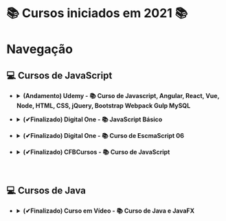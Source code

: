 # 📚 Cursos iniciados em 2021 📚

# **Navegação**

## **💻 Cursos de JavaScript**

* <details>
  <summary> <b>(Andamento) Udemy - 📚 Curso de Javascript, Angular, React, Vue, Node, HTML, CSS, jQuery, Bootstrap Webpack Gulp MySQL</b> </summary>

  * [Fundamentos](/JavaScript/Udemy-WebCompleto/Exercicios-JS/Fundamentos/);
    * Bloco;
    * Comentários;
    * Dados;
    * Setenças;
    * Atribuição;
    * Variáveis e constantes;
    * Arrays;
    * Funções;
    * Objeto;
    * Tipagem;
    * Destructuring;
    * Hoisting;
    * Strings;
    * Erros;
  * [Estruturas de Controle](/JavaScript/Udemy-WebCompleto/Exercicios-JS/controle/);
    * [If 01](/JavaScript/Udemy-WebCompleto/Exercicios-JS/controle/if1.js) e [If 02](/JavaScript/Udemy-WebCompleto/Exercicios-JS/controle/if2.js);
    * [If/else 01](/JavaScript/Udemy-WebCompleto/Exercicios-JS/controle/ifElse.js) e [If/else 02](/JavaScript/Udemy-WebCompleto/Exercicios-JS/controle/ifElseIf.js);
    * [Switch](/JavaScript/Udemy-WebCompleto/Exercicios-JS/controle/switch.js);
    * [While](/JavaScript/Udemy-WebCompleto/Exercicios-JS/controle/while.js);
    * [Do while](/JavaScript/Udemy-WebCompleto/Exercicios-JS/controle/doWhile.js);
    * [For](/JavaScript/Udemy-WebCompleto/Exercicios-JS/controle/for1.js) e [For In](/JavaScript/Udemy-WebCompleto/Exercicios-JS/controle/for2.js);
    * [Break e continue](/JavaScript/Udemy-WebCompleto/Exercicios-JS/controle/breakContinue.js);
  * [Funçao](/JavaScript/Udemy-WebCompleto/Exercicios-JS/funcao/);
    * [Cidadão de primeira classe](/JavaScript/Udemy-WebCompleto/Exercicios-JS/funcao/cidadaoPrimeiraClasse.js);
    * [Parâmetros e Retornos são opcionais](/JavaScript/Udemy-WebCompleto/Exercicios-JS/funcao/paramsERetornosSaoOpcionais.js);
    * [Parâmetros variáveis](/JavaScript/Udemy-WebCompleto/Exercicios-JS/funcao/paramsVariaveis.js);
    * [Parâmetro padrão (Antes de depois do Ecmascript 2015)](/JavaScript/Udemy-WebCompleto/Exercicios-JS/funcao/paramsPadrao.js);
    * [This e Bind #01](/JavaScript/Udemy-WebCompleto/Exercicios-JS/funcao/thisEBind1.js) e [This e Bind #02](/JavaScript/Udemy-WebCompleto/Exercicios-JS/funcao/thisEBind2.js);
    * [Arrow function #01](/JavaScript/Udemy-WebCompleto/Exercicios-JS/funcao/arrowFunction1.js), [Arrow function #02](/JavaScript/Udemy-WebCompleto/Exercicios-JS/funcao/arrowFunction2.js) e [Arrow function #03](/JavaScript/Udemy-WebCompleto/Exercicios-JS/funcao/arrowFunction3.js);
    * [Funções anônimas](/JavaScript/Udemy-WebCompleto/Exercicios-JS/funcao/funcoesAnonimas.js);
    * [Funções Callback 01](/JavaScript/Udemy-WebCompleto/Exercicios-JS/funcao/callback1.js), [Funções Callback 02](/JavaScript/Udemy-WebCompleto/Exercicios-JS/funcao/callback2.js) e [Funções Callback 03](/JavaScript/Udemy-WebCompleto/Exercicios-JS/funcao/callback3.js);
    * [Funções Construtoras](/JavaScript/Udemy-WebCompleto/Exercicios-JS/funcao/funcaoConstrutora.js);
    * [Tipos de declaração de funções](/JavaScript/Udemy-WebCompleto/Exercicios-JS/funcao/tiposDeclaracao.js);

</details>

* <details>
  <summary> <b>(✔Finalizado) Digital One - 📚 JavaScript Básico</b> </summary>

  * [Aulas](/JavaScript/DigitalOne_JavaScript);

</details>

* <details>
  <summary> <b>(✔Finalizado) Digital One - 📚 Curso de EscmaScript 06</b> </summary>

  * Aulas e práticas;
    * [Aula 01](/JavaScript//DigitalOneEcmaScript06essencial/Aula01/);
    * [Aula 02](/JavaScript//DigitalOneEcmaScript06essencial/Aula02/);
    * [Aula 03](/JavaScript//DigitalOneEcmaScript06essencial/Aula03/);
    * [Aula 04](/JavaScript//DigitalOneEcmaScript06essencial/Aula04/);
    * [Aula 05](/JavaScript//DigitalOneEcmaScript06essencial/Aula05/);
    * [Aula 06](/JavaScript//DigitalOneEcmaScript06essencial/Aula06/);
    * [Aula 07](/JavaScript//DigitalOneEcmaScript06essencial/Aula07/);
    * [Aula 08](/JavaScript//DigitalOneEcmaScript06essencial/Aula08/);
    * [Aula 09](/JavaScript//DigitalOneEcmaScript06essencial/Aula09/);

</details>

* <details>
  <summary> <b>(✔Finalizado) CFBCursos - 📚 Curso de JavaScript</b> </summary>

  * [Aulas](/JavaScript/CFBCursos);

</details>

&nbsp;

## **💻 Cursos de Java**

* <details>
  <summary> <b>(✔Finalizado) Curso em Vídeo - 📚 Curso de Java e JavaFX </b> </summary>

  * [Aulas](/Java/CursoEmVideo/Aulas);
  * [Exercícios](/Java/CursoEmVideo/Tarefas);

</details>
